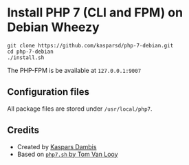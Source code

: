 # Install PHP 7 (CLI and FPM) on Debian Wheezy

	git clone https://github.com/kasparsd/php-7-debian.git
	cd php-7-debian
	./install.sh

The PHP-FPM is be available at `127.0.0.1:9007`

## Configuration files

All package files are stored under `/usr/local/php7`.

## Credits

- Created by [Kaspars Dambis](http://kaspars.net)
- Based on [`php7.sh` by Tom Van Looy](http://www.intracto.com/nl/blog/running-symfony2-on-php7) 
